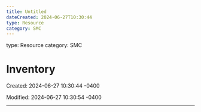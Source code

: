 ```yaml
---
title: Untitled
dateCreated: 2024-06-27T10:30:44
type: Resource
category: SMC
---
```

type: Resource
category: SMC

# Inventory

Created: 2024-06-27 10:30:44 -0400

Modified: 2024-06-27 10:30:54 -0400

---


